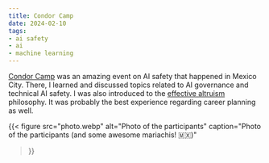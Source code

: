 ```yaml
---
title: Condor Camp
date: 2024-02-10
tags:
- ai safety
- ai
- machine learning
---
```


[Condor Camp](https://condor.camp) was an amazing event on AI safety that happened in Mexico City. There, I learned and discussed topics related to AI governance and technical AI safety. I was also introduced to the [effective altruism](https://effectivealtruism.org) philosophy. It was probably the best experience regarding career planning as well.

<!--more-->

{{< figure
    src="photo.webp"
    alt="Photo of the participants"
    caption="Photo of the participants (and some awesome mariachis! :mexico:)"
>}}

